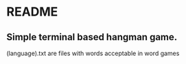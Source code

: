 README
==========
Simple terminal based hangman game.
----------


(language).txt are files with words acceptable in word games






